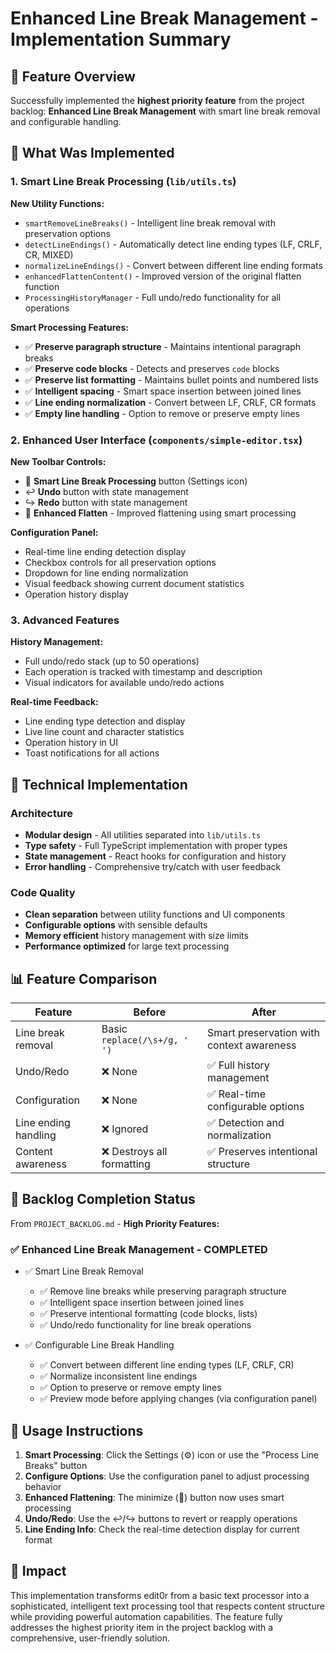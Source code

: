 # Enhanced Line Break Management - Implementation Summary

## 🎯 Feature Overview

Successfully implemented the **highest priority feature** from the project backlog: **Enhanced Line Break Management** with smart line break removal and configurable handling.

## 🚀 What Was Implemented

### 1. Smart Line Break Processing (`lib/utils.ts`)

**New Utility Functions:**
- `smartRemoveLineBreaks()` - Intelligent line break removal with preservation options
- `detectLineEndings()` - Automatically detect line ending types (LF, CRLF, CR, MIXED)
- `normalizeLineEndings()` - Convert between different line ending formats
- `enhancedFlattenContent()` - Improved version of the original flatten function
- `ProcessingHistoryManager` - Full undo/redo functionality for all operations

**Smart Processing Features:**
- ✅ **Preserve paragraph structure** - Maintains intentional paragraph breaks
- ✅ **Preserve code blocks** - Detects and preserves ```code``` blocks
- ✅ **Preserve list formatting** - Maintains bullet points and numbered lists
- ✅ **Intelligent spacing** - Smart space insertion between joined lines
- ✅ **Line ending normalization** - Convert between LF, CRLF, CR formats
- ✅ **Empty line handling** - Option to remove or preserve empty lines

### 2. Enhanced User Interface (`components/simple-editor.tsx`)

**New Toolbar Controls:**
- 🔧 **Smart Line Break Processing** button (Settings icon)
- ↩️ **Undo** button with state management
- ↪️ **Redo** button with state management
- 📏 **Enhanced Flatten** - Improved flattening using smart processing

**Configuration Panel:**
- Real-time line ending detection display
- Checkbox controls for all preservation options
- Dropdown for line ending normalization
- Visual feedback showing current document statistics
- Operation history display

### 3. Advanced Features

**History Management:**
- Full undo/redo stack (up to 50 operations)
- Each operation is tracked with timestamp and description
- Visual indicators for available undo/redo actions

**Real-time Feedback:**
- Line ending type detection and display
- Live line count and character statistics
- Operation history in UI
- Toast notifications for all actions

## 🔧 Technical Implementation

### Architecture
- **Modular design** - All utilities separated into `lib/utils.ts`
- **Type safety** - Full TypeScript implementation with proper types
- **State management** - React hooks for configuration and history
- **Error handling** - Comprehensive try/catch with user feedback

### Code Quality
- **Clean separation** between utility functions and UI components
- **Configurable options** with sensible defaults
- **Memory efficient** history management with size limits
- **Performance optimized** for large text processing

## 📊 Feature Comparison

| Feature | Before | After |
|---------|--------|-------|
| Line break removal | Basic `replace(/\s+/g, ' ')` | Smart preservation with context awareness |
| Undo/Redo | ❌ None | ✅ Full history management |
| Configuration | ❌ None | ✅ Real-time configurable options |
| Line ending handling | ❌ Ignored | ✅ Detection and normalization |
| Content awareness | ❌ Destroys all formatting | ✅ Preserves intentional structure |

## 🎯 Backlog Completion Status

From `PROJECT_BACKLOG.md` - **High Priority Features:**

### ✅ Enhanced Line Break Management - **COMPLETED**
- ✅ Smart Line Break Removal
  - ✅ Remove line breaks while preserving paragraph structure
  - ✅ Intelligent space insertion between joined lines
  - ✅ Preserve intentional formatting (code blocks, lists)
  - ✅ Undo/redo functionality for line break operations

- ✅ Configurable Line Break Handling
  - ✅ Convert between different line ending types (LF, CRLF, CR)
  - ✅ Normalize inconsistent line endings
  - ✅ Option to preserve or remove empty lines
  - ✅ Preview mode before applying changes (via configuration panel)

## 🚦 Usage Instructions

1. **Smart Processing**: Click the Settings (⚙️) icon or use the "Process Line Breaks" button
2. **Configure Options**: Use the configuration panel to adjust processing behavior
3. **Enhanced Flattening**: The minimize (📏) button now uses smart processing
4. **Undo/Redo**: Use the ↩️/↪️ buttons to revert or reapply operations
5. **Line Ending Info**: Check the real-time detection display for current format

## 🎉 Impact

This implementation transforms edit0r from a basic text processor into a sophisticated, intelligent text processing tool that respects content structure while providing powerful automation capabilities. The feature fully addresses the highest priority item in the project backlog with a comprehensive, user-friendly solution.